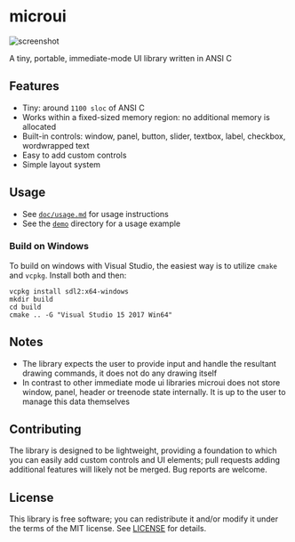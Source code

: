 # microui
![screenshot](https://user-images.githubusercontent.com/3920290/45842139-b4ca8680-bd13-11e8-81ef-1d78a46faac9.png)

A tiny, portable, immediate-mode UI library written in ANSI C

## Features
* Tiny: around `1100 sloc` of ANSI C
* Works within a fixed-sized memory region: no additional memory is
  allocated
* Built-in controls: window, panel, button, slider, textbox, label,
  checkbox, wordwrapped text
* Easy to add custom controls
* Simple layout system

## Usage
* See [`doc/usage.md`](doc/usage.md) for usage instructions
* See the [`demo`](demo) directory for a usage example

### Build on Windows
To build on windows with Visual Studio, the easiest way is to utilize `cmake` and `vcpkg`.
Install both and then:
```
vcpkg install sdl2:x64-windows
mkdir build
cd build
cmake .. -G "Visual Studio 15 2017 Win64"
```

## Notes
* The library expects the user to provide input and handle the resultant
  drawing commands, it does not do any drawing itself
* In contrast to other immediate mode ui libraries microui does not store
  window, panel, header or treenode state internally. It is up to the
  user to manage this data themselves

## Contributing
The library is designed to be lightweight, providing a foundation to which
you can easily add custom controls and UI elements; pull requests adding
additional features will likely not be merged. Bug reports are welcome.

## License
This library is free software; you can redistribute it and/or modify it
under the terms of the MIT license. See [LICENSE](LICENSE) for details.

